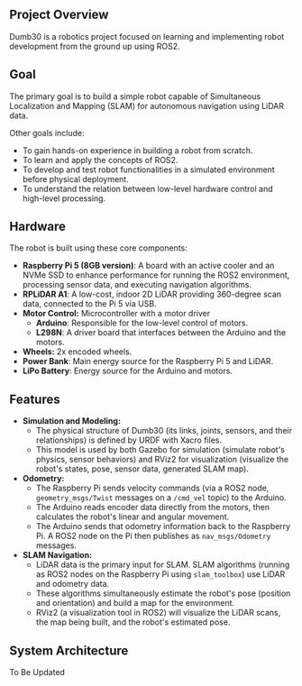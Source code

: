 ## Project Overview

Dumb30 is a robotics project focused on learning and implementing robot development from the ground up using ROS2.

## Goal
The primary goal is to build a simple robot capable of Simultaneous Localization and Mapping (SLAM) for autonomous navigation using LiDAR data.

Other goals include:

*   To gain hands-on experience in building a robot from scratch.
*   To learn and apply the concepts of ROS2.
*   To develop and test robot functionalities in a simulated environment before physical deployment.
*   To understand the relation between low-level hardware control and high-level processing.

## Hardware

The robot is built using these core components:

*   **Raspberry Pi 5 (8GB version)**: A board with an active cooler and an NVMe SSD to enhance performance for running the ROS2 environment, processing sensor data, and executing navigation algorithms.
*   **RPLiDAR A1**: A low-cost, indoor 2D LiDAR providing 360-degree scan data, connected to the Pi 5 via USB.
*   **Motor Control:** Microcontroller with a motor driver
    *   **Arduino**: Responsible for the low-level control of motors.
    *   **L298N**: A driver board that interfaces between the Arduino and the motors.
*   **Wheels:** 2x encoded wheels.
*   **Power Bank**: Main energy source for the Raspberry Pi 5 and LiDAR.
*   **LiPo Battery**: Energy source for the Arduino and motors.

## Features
*   **Simulation and Modeling:**
    *   The physical structure of Dumb30 (its links, joints, sensors, and their relationships) is defined by URDF with Xacro files.
    *   This model is used by both Gazebo for simulation (simulate robot's physics, sensor behaviors) and RViz2 for visualization (visualize the robot's states, pose, sensor data, generated SLAM map).
*   **Odometry:**
    *   The Raspberry Pi sends velocity commands (via a ROS2 node, `geometry_msgs/Twist` messages on a `/cmd_vel` topic) to the Arduino.
    *   The Arduino reads encoder data directly from the motors, then calculates the robot's linear and angular movement.
    *   The Arduino sends that odometry information back to the Raspberry Pi. A ROS2 node on the Pi then publishes as `nav_msgs/Odometry` messages.
*   **SLAM Navigation:**
    *   LiDAR data is the primary input for SLAM. SLAM algorithms (running as ROS2 nodes on the Raspberry Pi using `slam_toolbox`) use LiDAR and odometry data.
    *   These algorithms simultaneously estimate the robot's pose (position and orientation) and build a map for the environment.
    *   RViz2 (a visualization tool in ROS2) will visualize the LiDAR scans, the map being built, and the robot's estimated pose.

## System Architecture
To Be Updated
